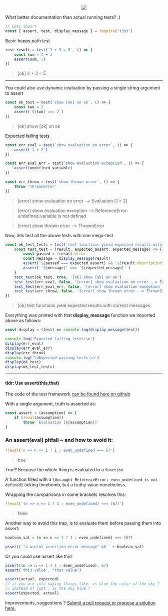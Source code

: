 <p align="center">
  <img src="https://github.com/devmachiine/npm-t3st/raw/master/play/t3st.png"/>
</p>

What better documentation than actual running tests? :)
```javascript
// Lets import
const { assert, test, display_message } = require('t3st')
```
Basic happy path test
```javascript
test_result = test(`2 + 3 = 5`, () => {
    const sum = 2 + 3
    assert(sum, 5)
})
```
> [ok] 2 + 3 = 5
---
You could also use dynamic evaluation by passing a single string argument to assert
```javascript
const ok_test = test(`show [ok] on ok`, () => {
    const two = 2
    assert(`${two} === 2`)
})
```
 > [ok] show [ok] on ok

Expected failing tests

```javascript
const err_eval = test(`show evaluation on error`, () => {
    assert(`1 > 2`)
})

const err_eval_err = test(`show evaluation exception`, () => {
    assert(undefined_variable)
})

const err_throw = test(`show thrown error`, () => {
    throw 'ThrownError'
})
```

 > [error] show evaluation on error --> Evaluation [1 > 2]

 > [error] show evaluation exception --> ReferenceError: undefined_variable is not defined

 > [error] show thrown error --> ThrownError

Now, lets test all the above tests with one mega-test

```javascript
const ok_test_tests = test(`test functions yield expected results with correct messages`, () => {
    const test_test = (result, expected_assert, expected_message) => {
        const passed = !result.error
        const message = display_message(result)
        assert(`${passed === expected_assert} && '${result.description}'`)
        assert(`'${message}' === '${expected_message}'`)
    }
    test_test(ok_test, true, '[ok] show [ok] on ok')
    test_test(err_eval, false, '[error] show evaluation on error --> Evaluation [1 > 2]')
    test_test(err_eval_err, false, '[error] show evaluation exception --> ReferenceError: undefined_variable is not defined')
    test_test(err_throw, false, '[error] show thrown error --> ThrownError')
})
```
 > [ok] test functions yield expected results with correct messages

Everything was printed with that **display_message** function we imported above as follows:

```javascript
const display = (test) => console.log(display_message(test))

console.log('Expected failing tests:\n')
display(err_eval)
display(err_eval_err)
display(err_throw)
console.log('\nExpected passing tests:\n')
display(ok_test)
display(ok_test_tests)
```
---
#### **tldr: Use assert(this,that)**

The code of the test framework [can be found here on github](https://github.com/devmachiine/npm-t3st/blob/master/index.js)

With a single argument, truth is asserted as:

```javascript
const assert = (assumption) => {
    if (!eval(assumption))
        throw `Evaluation [${assumption}]`
}
```
### An assert(eval) pitfall ~ and how to avoid it: 

```javascript
!!eval('n => n <= 1 ? 1 : even_undefined === 67')
```
> true

True? Because the whole thing is evaluated to a `function`


A function filled with a `[Uncaught ReferenceError: even_undefined is not defined]` ticking timebomb,
but a truthy value nonetheless.

Wrapping the comparisons in some brackets resolves this:

```javascript
!!eval('(n => n <= 1 ? 1 : even_undefined) === (67)')
```
> false

Another way to avoid this trap, is to evaluate them before passing them into assert:
```javascript
boolean_val = (n => n <= 1 ? 1 : even_undefined) === (67)

assert(`"a useful assertion error message" && ` + boolean_val)
```
Or you could use assert like this!
```javascript
assert((n => n <= 1 ? 1 : even_undefined), 67)
assert('this value', "that value")

assert(actual, expected)
// if you are into saying things like: is blue the color of the sky ?   
// instead of just : is the sky blue ?
assert(expected, actual)
```
Improvements, suggestions ? [Submit a pull request or propose a solution here.](https://github.com/devmachiine/npm-t3st/issues)

